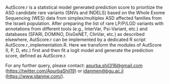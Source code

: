 AutScore.r is a statistical model generated prediction score to prioritize the ASD candidate rare variants (SNVs and INDELS) based on the Whole Exome Sequencing (WES) data from simplex/multiplex ASD affected families from the Israeli population.
After preparing the list of rare LP/P/LGD variants with annotations from different tools (e.g., InterVar, Psi-Variant, etc.) and databases (SFARI, DOMINO, DisGeNET, ClinVar, etc.) as described elsewhere, AutScore.r can be implemented by a dedicated R script AutScore.r_implementation.R. Here we transform the modules of AutScore (I, P, D, etc.) first and then fit a logit model and generate the prediction score, defined as AutScore.r. 

For any further query, please contact: apurba.shil316@gmail.com (https://twitter.com/ApurbaShil19) or idanmen@bgu.ac.il (https://www.idanme.com/).
